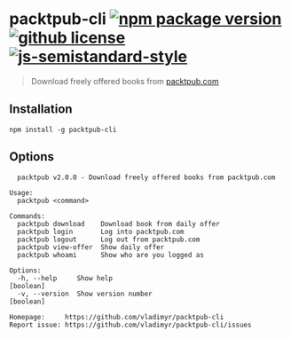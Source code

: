 # packtpub-cli [![npm package version](https://img.shields.io/npm/v/packtpub-cli.svg)](https://npm.im/packtpub-cli) [![github license](https://img.shields.io/github/license/vladimyr/packtpub-cli.svg)](https://github.com/vladimyr/packtpub-cli/blob/master/LICENSE) [![js-semistandard-style](https://img.shields.io/badge/code%20style-semistandard-brightgreen.svg)](https://github.com/Flet/semistandard)

>Download freely offered books from [packtpub.com](https://www.packtpub.com/packt/offers/free-learning)

## Installation

```    
npm install -g packtpub-cli
```

## Options

```
  packtpub v2.0.0 - Download freely offered books from packtpub.com

Usage:
  packtpub <command>

Commands:
  packtpub download    Download book from daily offer
  packtpub login       Log into packtpub.com
  packtpub logout      Log out from packtpub.com
  packtpub view-offer  Show daily offer
  packtpub whoami      Show who are you logged as

Options:
  -h, --help     Show help                                             [boolean]
  -v, --version  Show version number                                   [boolean]

Homepage:     https://github.com/vladimyr/packtpub-cli
Report issue: https://github.com/vladimyr/packtpub-cli/issues

```
